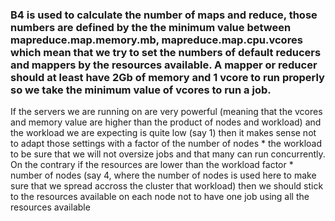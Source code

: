 ### B4 is used to calculate the number of maps and reduce, those numbers are defined by the the minimum value between mapreduce.map.memory.mb, mapreduce.map.cpu.vcores which mean that we try to set the numbers of default reducers and mappers by the resources available. A mapper or reducer should at least have 2Gb of memory and 1 vcore to run properly so we take the minimum value of vcores to run a job. 
If the servers we are running on are very powerful (meaning that the vcores and memory value are higher than the product of nodes and workload) and the workload we are expecting is quite low (say 1) then it makes sense not to adapt those settings with a factor of the number of nodes * the workload to be sure that we will not oversize jobs and that many can run concurrently. 
On the contrary if the resources are lower than the workload factor * number of nodes (say 4, where the number of nodes is used here to make sure that we spread accross the cluster that workload) then we should stick to the resources available on each node not to have one job using all the resources available